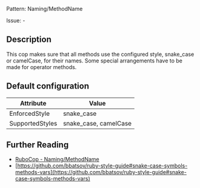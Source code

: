Pattern: Naming/MethodName

Issue: -

## Description

This cop makes sure that all methods use the configured style,
snake_case or camelCase, for their names. Some special arrangements
have to be made for operator methods.

## Default configuration

Attribute | Value
--- | ---
EnforcedStyle | snake_case
SupportedStyles | snake_case, camelCase

## Further Reading

* [RuboCop - Naming/MethodName](https://rubocop.readthedocs.io/en/latest/cops_naming/#namingmethodname)
* [https://github.com/bbatsov/ruby-style-guide#snake-case-symbols-methods-vars](https://github.com/bbatsov/ruby-style-guide#snake-case-symbols-methods-vars)
